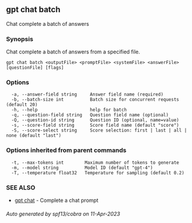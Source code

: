 ## gpt chat batch

Chat complete a batch of answers

### Synopsis

Chat complete a batch of answers from a specified file.

```
gpt chat batch <outputFile> <promptFile> <systemFile> <answerFile> [questionFile] [flags]
```

### Options

```
  -a, --answer-field string     Answer field name (required)
  -b, --batch-size int          Batch size for concurrent requests (default 20)
  -h, --help                    help for batch
  -q, --question-field string   Question field name (optional)
  -Q, --question-id string      Question ID (optional, name=value)
  -s, --score-field string      Score field name (default "score")
  -S, --score-select string     Score selection: first | last | all | none (default "last")
```

### Options inherited from parent commands

```
  -t, --max-tokens int        Maximum number of tokens to generate
  -m, --model string          Model ID (default "gpt-4")
  -T, --temperature float32   Temperature for sampling (default 0.2)
```

### SEE ALSO

* [gpt chat](gpt_chat.md)	 - Complete a chat prompt

###### Auto generated by spf13/cobra on 11-Apr-2023
